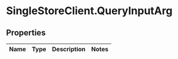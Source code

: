 # SingleStoreClient.QueryInputArg

## Properties

Name | Type | Description | Notes
------------ | ------------- | ------------- | -------------



